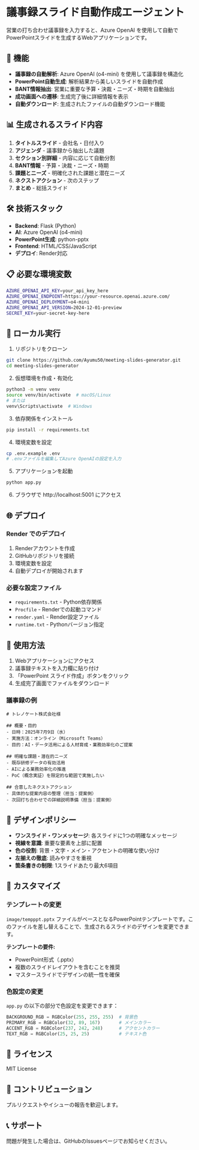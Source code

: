 # 議事録スライド自動作成エージェント

営業の打ち合わせ議事録を入力すると、Azure OpenAI を使用して自動でPowerPointスライドを生成するWebアプリケーションです。

## 🚀 機能

- **議事録の自動解析**: Azure OpenAI (o4-mini) を使用して議事録を構造化
- **PowerPoint自動生成**: 解析結果から美しいスライドを自動作成
- **BANT情報抽出**: 営業に重要な予算・決裁・ニーズ・時期を自動抽出
- **成功画面への遷移**: 生成完了後に詳細情報を表示
- **自動ダウンロード**: 生成されたファイルの自動ダウンロード機能

## 📊 生成されるスライド内容

1. **タイトルスライド** - 会社名・日付入り
2. **アジェンダ** - 議事録から抽出した議題
3. **セクション別詳細** - 内容に応じて自動分割
4. **BANT情報** - 予算・決裁・ニーズ・時期
5. **課題とニーズ** - 明確化された課題と潜在ニーズ
6. **ネクストアクション** - 次のステップ
7. **まとめ** - 総括スライド

## 🛠️ 技術スタック

- **Backend**: Flask (Python)
- **AI**: Azure OpenAI (o4-mini)
- **PowerPoint生成**: python-pptx
- **Frontend**: HTML/CSS/JavaScript
- **デプロイ**: Render対応

## 📋 必要な環境変数

```bash
AZURE_OPENAI_API_KEY=your_api_key_here
AZURE_OPENAI_ENDPOINT=https://your-resource.openai.azure.com/
AZURE_OPENAI_DEPLOYMENT=o4-mini
AZURE_OPENAI_API_VERSION=2024-12-01-preview
SECRET_KEY=your-secret-key-here
```

## 🚀 ローカル実行

1. リポジトリをクローン
```bash
git clone https://github.com/Ayumu50/meeting-slides-generator.git
cd meeting-slides-generator
```

2. 仮想環境を作成・有効化
```bash
python3 -m venv venv
source venv/bin/activate  # macOS/Linux
# または
venv\Scripts\activate  # Windows
```

3. 依存関係をインストール
```bash
pip install -r requirements.txt
```

4. 環境変数を設定
```bash
cp .env.example .env
# .envファイルを編集してAzure OpenAIの設定を入力
```

5. アプリケーションを起動
```bash
python app.py
```

6. ブラウザで http://localhost:5001 にアクセス

## 🌐 デプロイ

### Render でのデプロイ

1. Renderアカウントを作成
2. GitHubリポジトリを接続
3. 環境変数を設定
4. 自動デプロイが開始されます

### 必要な設定ファイル

- `requirements.txt` - Python依存関係
- `Procfile` - Renderでの起動コマンド
- `render.yaml` - Render設定ファイル
- `runtime.txt` - Pythonバージョン指定

## 📝 使用方法

1. Webアプリケーションにアクセス
2. 議事録テキストを入力欄に貼り付け
3. 「PowerPoint スライド作成」ボタンをクリック
4. 生成完了画面でファイルをダウンロード

### 議事録の例

```
# トレノケート株式会社様

## 概要・目的
- 日時：2025年7月9日（水）
- 実施方法：オンライン（Microsoft Teams）
- 目的：AI・データ活用による人材育成・業務効率化のご提案

## 明確な課題・潜在的ニーズ
- 既存研修データの有効活用
- AIによる業務効率化の推進
- PoC（概念実証）を限定的な範囲で実施したい

## 合意したネクストアクション
- 具体的な提案内容の整理（担当：提案側）
- 次回打ち合わせでの詳細説明準備（担当：提案側）
```

## 🎨 デザインポリシー

- **ワンスライド・ワンメッセージ**: 各スライドに1つの明確なメッセージ
- **視線を意識**: 重要な要素を上部に配置
- **色の役割**: 背景・文字・メイン・アクセントの明確な使い分け
- **左揃えの徹底**: 読みやすさを重視
- **箇条書きの制限**: 1スライドあたり最大6項目

## 🔧 カスタマイズ

### テンプレートの変更

`image/tempppt.pptx` ファイルがベースとなるPowerPointテンプレートです。このファイルを差し替えることで、生成されるスライドのデザインを変更できます。

**テンプレートの要件:**
- PowerPoint形式（.pptx）
- 複数のスライドレイアウトを含むことを推奨
- マスタースライドでデザインの統一性を確保

### 色設定の変更

`app.py` の以下の部分で色設定を変更できます：

```python
BACKGROUND_RGB = RGBColor(255, 255, 255)  # 背景色
PRIMARY_RGB = RGBColor(32, 89, 167)       # メインカラー
ACCENT_RGB = RGBColor(237, 242, 248)      # アクセントカラー
TEXT_RGB = RGBColor(25, 25, 25)           # テキスト色
```

## 📄 ライセンス

MIT License

## 🤝 コントリビューション

プルリクエストやイシューの報告を歓迎します。

## 📞 サポート

問題が発生した場合は、GitHubのIssuesページでお知らせください。